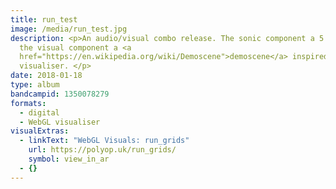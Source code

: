 ```yaml
---
title: run_test
image: /media/run_test.jpg
description: <p>An audio/visual combo release. The sonic component a 5 part EP,
  the visual component a <a
  href="https://en.wikipedia.org/wiki/Demoscene">demoscene</a> inspired WebGL
  visualiser. </p>
date: 2018-01-18
type: album
bandcampid: 1350078279
formats:
  - digital
  - WebGL visualiser
visualExtras:
  - linkText: "WebGL Visuals: run_grids"
    url: https://polyop.uk/run_grids/
    symbol: view_in_ar
  - {}
---
```

